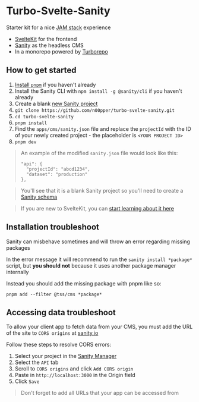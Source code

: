 # Turbo-Svelte-Sanity

Starter kit for a nice [JAM stack](https://jamstack.org/) experience

- [SvelteKit](https://kit.svelte.dev/) for the frontend
- [Sanity](https://sanity.io) as the headless CMS
- In a monorepo powered by [Turborepo](https://turborepo.org)

## How to get started

1. [Install `pnpm`](https://pnpm.io/installation) if you haven't already
1. Install the Sanity CLI with `npm install -g @sanity/cli` if you haven't already
1. Create a blank [new Sanity project](https://www.sanity.io/get-started/1)
1. `git clone https://github.com/n00pper/turbo-svelte-sanity.git`
1. `cd turbo-svelte-sanity`
1. `pnpm install`
1. Find the `apps/cms/sanity.json` file and replace the `projectId` with the ID of your newly created project - the placeholder is `<YOUR PROJECT ID>`
1. `pnpm dev`

> An example of the modified `sanity.json` file would look like this:
> ```
> "api": {
>   "projectId": "abcd1234",
>   "dataset": "production"
> },
> ```

> You'll see that it is a blank Sanity project so you'll need to create a [Sanity schema](https://www.sanity.io/docs/create-a-schema-and-configure-sanity-studio)

> If you are new to SvelteKit, you can [start learning about it here](https://kit.svelte.dev/docs/introduction)

## Installation troubleshoot

Sanity can misbehave sometimes and will throw an error regarding missing packages

In the error message it will recommend to run the `sanity install *package*` script, but **you should not** 
because it uses another package manager internally

Instead you should add the missing package with pnpm like so:

`pnpm add --filter @tss/cms *package*`

## Accessing data troubleshoot

To allow your client app to fetch data from your CMS, you must add the URL of the site to `CORS origins` at [sanity.io](https://www.sanity.io/)

Follow these steps to resolve CORS errors:

1. Select your project in the [Sanity Manager](https://www.sanity.io/manage)
1. Select the `API` tab
1. Scroll to `CORS origins` and click `Add CORS origin`
1. Paste in `http://localhost:3000` in the Origin field
1. Click `Save`

> Don't forget to add all URLs that your app can be accessed from